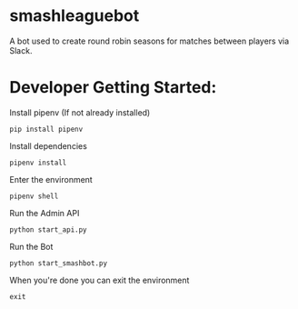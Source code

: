 # smashleaguebot
A bot used to create round robin seasons for matches between players via Slack.

# Developer Getting Started:
Install pipenv (If not already installed)
```
pip install pipenv
```

Install dependencies
```
pipenv install
```

Enter the environment
```
pipenv shell
```

Run the Admin API
```
python start_api.py
```

Run the Bot
```
python start_smashbot.py
```

When you're done you can exit the environment
```
exit
```